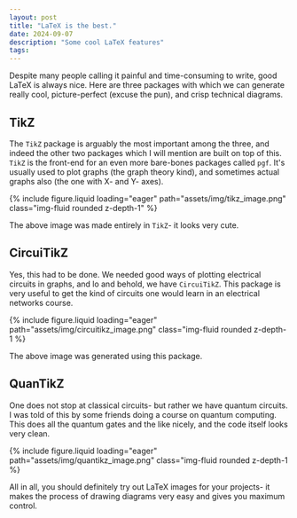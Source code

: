 ```yaml
---
layout: post
title: "LaTeX is the best."
date: 2024-09-07
description: "Some cool LaTeX features"
tags: 
---
```


Despite many people calling it painful and time-consuming to write, good LaTeX is always nice. Here are three packages with which we can generate really cool, picture-perfect (excuse the pun), and crisp technical diagrams.

## TikZ

The `TikZ` package is arguably the most important among the three, and indeed the other two packages which I will mention are built on top of this. `TikZ` is the front-end for an even more bare-bones packages called `pgf`. It's usually used to plot graphs (the graph theory kind), and sometimes actual graphs also (the one with X- and Y- axes).

<!-- ![Image](tikz_image.png) -->

{% include figure.liquid loading="eager" path="assets/img/tikz_image.png" class="img-fluid rounded z-depth-1" %} 

The above image was made entirely in `TikZ`- it looks very cute.

## CircuiTikZ

Yes, this had to be done. We needed good ways of plotting electrical circuits in graphs, and lo and behold, we have `CircuiTikZ`. This package is very useful to get the kind of circuits one would learn in an electrical networks course.

{% include figure.liquid loading="eager" path="assets/img/circuitikz_image.png" class="img-fluid rounded z-depth-1 %} 

The above image was generated using this package.

## QuanTikZ

One does not stop at classical circuits- but rather we have quantum circuits. I was told of this by some friends doing a course on quantum computing. This does all the quantum gates and the like nicely, and the code itself looks very clean.

{% include figure.liquid loading="eager" path="assets/img/quantikz_image.png" class="img-fluid rounded z-depth-1 %} 

All in all, you should definitely try out LaTeX images for your projects- it makes the process of drawing diagrams very easy and gives you maximum control.
